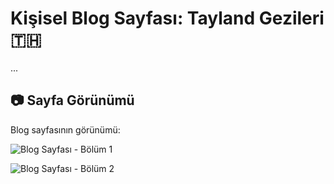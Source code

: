 
# Kişisel Blog Sayfası: Tayland Gezileri 🇹🇭

...

## 📷 Sayfa Görünümü

Blog sayfasının görünümü:

![Blog Sayfası - Bölüm 1](images/blogp01.jpeg)

![Blog Sayfası - Bölüm 2](images/blogp02.jpeg)
